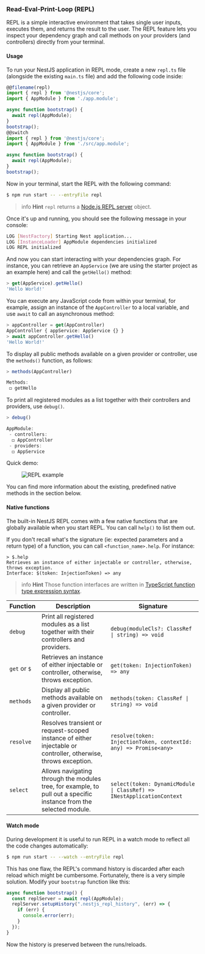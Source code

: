 ### Read-Eval-Print-Loop (REPL)

REPL is a simple interactive environment that takes single user inputs, executes them, and returns the result to the user.
The REPL feature lets you inspect your dependency graph and call methods on your providers (and controllers) directly from your terminal.

#### Usage

To run your NestJS application in REPL mode, create a new `repl.ts` file (alongside the existing `main.ts` file) and add the following code inside:

```typescript
@@filename(repl)
import { repl } from '@nestjs/core';
import { AppModule } from './app.module';

async function bootstrap() {
  await repl(AppModule);
}
bootstrap();
@@switch
import { repl } from '@nestjs/core';
import { AppModule } from './src/app.module';

async function bootstrap() {
  await repl(AppModule);
}
bootstrap();
```

Now in your terminal, start the REPL with the following command:

```bash
$ npm run start -- --entryFile repl
```

> info **Hint** `repl` returns a [Node.js REPL server](https://nodejs.org/api/repl.html) object.

Once it's up and running, you should see the following message in your console:

```bash
LOG [NestFactory] Starting Nest application...
LOG [InstanceLoader] AppModule dependencies initialized
LOG REPL initialized
```

And now you can start interacting with your dependencies graph. For instance, you can retrieve an `AppService` (we are using the starter project as an example here) and call the `getHello()` method:

```typescript
> get(AppService).getHello()
'Hello World!'
```

You can execute any JavaScript code from within your terminal, for example, assign an instance of the `AppController` to a local variable, and use `await` to call an asynchronous method:

```typescript
> appController = get(AppController)
AppController { appService: AppService {} }
> await appController.getHello()
'Hello World!'
```

To display all public methods available on a given provider or controller, use the `methods()` function, as follows:

```typescript
> methods(AppController)

Methods:
 ◻ getHello
```

To print all registered modules as a list together with their controllers and providers, use `debug()`.

```typescript
> debug()

AppModule:
 - controllers:
  ◻ AppController
 - providers:
  ◻ AppService
```

Quick demo:

<figure><img src="/assets/repl.gif" alt="REPL example" /></figure>

You can find more information about the existing, predefined native methods in the section below.

#### Native functions

The built-in NestJS REPL comes with a few native functions that are globally available when you start REPL. You can call `help()` to list them out.

If you don't recall what's the signature (ie: expected parameters and a return type) of a function, you can call `<function_name>.help`.
For instance:

```text
> $.help
Retrieves an instance of either injectable or controller, otherwise, throws exception.
Interface: $(token: InjectionToken) => any
```

> info **Hint** Those function interfaces are written in [TypeScript function type expression syntax](https://www.typescriptlang.org/docs/handbook/2/functions.html#function-type-expressions).

| Function     | Description                                                                                                        | Signature                                                             |
| ------------ | ------------------------------------------------------------------------------------------------------------------ | --------------------------------------------------------------------- |
| `debug`      | Print all registered modules as a list together with their controllers and providers.                              | `debug(moduleCls?: ClassRef \| string) => void`                       |
| `get` or `$` | Retrieves an instance of either injectable or controller, otherwise, throws exception.                             | `get(token: InjectionToken) => any`                                   |
| `methods`    | Display all public methods available on a given provider or controller.                                            | `methods(token: ClassRef \| string) => void`                          |
| `resolve`    | Resolves transient or request-scoped instance of either injectable or controller, otherwise, throws exception.     | `resolve(token: InjectionToken, contextId: any) => Promise<any>`      |
| `select`     | Allows navigating through the modules tree, for example, to pull out a specific instance from the selected module. | `select(token: DynamicModule \| ClassRef) => INestApplicationContext` |

#### Watch mode

During development it is useful to run REPL in a watch mode to reflect all the code changes automatically:

```bash
$ npm run start -- --watch --entryFile repl
```

This has one flaw, the REPL's command history is discarded after each reload which might be cumbersome.
Fortunately, there is a very simple solution. Modify your `bootstrap` function like this:

```typescript
async function bootstrap() {
  const replServer = await repl(AppModule);
  replServer.setupHistory(".nestjs_repl_history", (err) => {
    if (err) {
      console.error(err);
    }
  });
}
```

Now the history is preserved between the runs/reloads.
